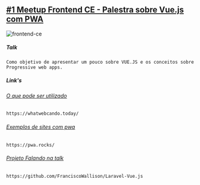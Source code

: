 ## [#1 Meetup Frontend CE - Palestra sobre Vue.js com PWA](https://www.meetup.com/pt-BR/frontend-ce/)


![frontend-ce](https://secure.meetupstatic.com/photos/event/3/d/3/6/600_476355670.jpeg)


##### Talk
```
Como objetivo de apresentar um pouco sobre VUE.JS e os conceitos sobre Progressive web apps. 
```

##### Link's

###### [O que pode ser utilizado](https://whatwebcando.today/) 
```
https://whatwebcando.today/
```

###### [Exemplos de sites com pwa](https://pwa.rocks/)
```
https://pwa.rocks/
```
###### [Projeto Falando na talk](https://github.com/FranciscoWallison/Laravel-Vue.js)
```
https://github.com/FranciscoWallison/Laravel-Vue.js
``` 


